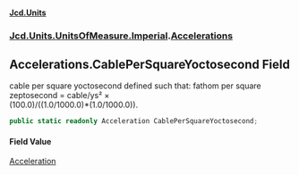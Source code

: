 #### [Jcd.Units](index.md 'index')
### [Jcd.Units.UnitsOfMeasure.Imperial](Jcd.Units.UnitsOfMeasure.Imperial.md 'Jcd.Units.UnitsOfMeasure.Imperial').[Accelerations](Accelerations.md 'Jcd.Units.UnitsOfMeasure.Imperial.Accelerations')

## Accelerations.CablePerSquareYoctosecond Field

cable per square yoctosecond defined such that: fathom per square zeptosecond = cable/ys² ×  
(100.0)/((1.0/1000.0)*(1.0/1000.0)).

```csharp
public static readonly Acceleration CablePerSquareYoctosecond;
```

#### Field Value
[Acceleration](Acceleration.md 'Jcd.Units.UnitTypes.Acceleration')